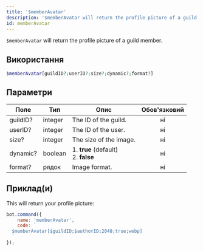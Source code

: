 ```yaml
---
title: '$memberAvatar'
description: '$memberAvatar will return the profile picture of a guild member.'
id: memberAvatar
---
```


`$memberAvatar` will return the profile picture of a guild member.

## Використання

```php
$memberAvatar[guildID?;userID?;size?;dynamic?;format?]
```

## Параметри

| Поле     | Тип     | Опис                                            | Обов'язковий |
| -------- | ------- | ----------------------------------------------- |:------------:|
| guildID? | integer | The ID of the guild.                            |      ні      |
| userID?  | integer | The ID of the user.                             |      ні      |
| size?    | integer | The size of the image.                          |      ні      |
| dynamic? | boolean | 1. **true** (default) <br /> 2. **false** |      ні      |
| format?  | рядок   | Image format.                                   |      ні      |

## Приклад(и)

This will return your profile picture:

```javascript
bot.command({
    name: 'memberAvatar',
    code: `
  $memberAvatar[$guildID;$authorID;2048;true;webp]
  `
});
```
